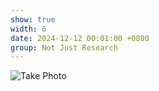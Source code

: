 ```yaml
---
show: true
width: 6
date: 2024-12-12 00:01:00 +0800
group: Not Just Research
---
```

<div>
    <img data-src="{{ 'assets/images/etc/4.jpg' }}" class="lazy w-100 rounded" src="{{ '/assets/images/etc/4.jpg'}}" data-toggle="tooltip" data-placement="top" title="Take Photo">
</div>